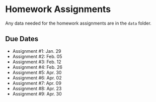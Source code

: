 Homework Assignments
=========

Any data needed for the homework assignments are in the `data` folder.

Due Dates
-------

- Assignment #1: Jan. 29
- Assignment #2: Feb. 05
- Assignment #3: Feb. 12
- Assignment #4: Feb. 26
- Assignment #5: Apr. 30
- Assignment #6: Apr. 02
- Assignment #7: Apr. 09
- Assignment #8: Apr. 23
- Assignment #9: Apr. 30






